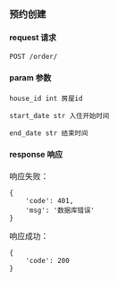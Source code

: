 
### 预约创建

#### request 请求

	POST /order/

#### param 参数

	house_id int 房屋id

	start_date str 入住开始时间

	end_date str 结束时间

#### response 响应

响应失败：

	{
        'code': 401,
        'msg': '数据库错误'
	}

响应成功：

    {
        'code': 200
    }


